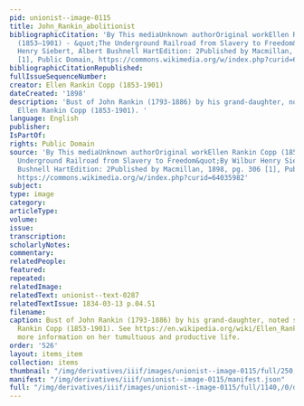 ```yaml
---
pid: unionist--image-0115
title: John_Rankin_abolitionist
bibliographicCitation: 'By This mediaUnknown authorOriginal workEllen Rankin Copp
  (1853–1901) - &quot;The Underground Railroad from Slavery to Freedom&quot;By Wilbur
  Henry Siebert, Albert Bushnell HartEdition: 2Published by Macmillan, 1898, pg. 306
  [1], Public Domain, https://commons.wikimedia.org/w/index.php?curid=64035982'
bibliographicCitationRepublished: 
fullIssueSequenceNumber: 
creator: Ellen Rankin Copp (1853-1901)
dateCreated: '1898'
description: 'Bust of John Rankin (1793-1886) by his grand-daughter, noted sculptor
  Ellen Rankin Copp (1853-1901). '
language: English
publisher: 
IsPartOf: 
rights: Public Domain
source: 'By This mediaUnknown authorOriginal workEllen Rankin Copp (1853–1901) - &quot;The
  Underground Railroad from Slavery to Freedom&quot;By Wilbur Henry Siebert, Albert
  Bushnell HartEdition: 2Published by Macmillan, 1898, pg. 306 [1], Public Domain,
  https://commons.wikimedia.org/w/index.php?curid=64035982'
subject: 
type: image
category: 
articleType: 
volume: 
issue: 
transcription: 
scholarlyNotes: 
commentary: 
relatedPeople: 
featured: 
repeated: 
relatedImage: 
relatedText: unionist--text-0287
relatedTextIssue: 1834-03-13 p.04.51
filename: 
caption: Bust of John Rankin (1793-1886) by his grand-daughter, noted sculptor Ellen
  Rankin Copp (1853-1901). See https://en.wikipedia.org/wiki/Ellen_Rankin_Copp for
  more information on her tumultuous and productive life.
order: '526'
layout: items_item
collection: items
thumbnail: "/img/derivatives/iiif/images/unionist--image-0115/full/250,/0/default.jpg"
manifest: "/img/derivatives/iiif/unionist--image-0115/manifest.json"
full: "/img/derivatives/iiif/images/unionist--image-0115/full/1140,/0/default.jpg"
---
```

